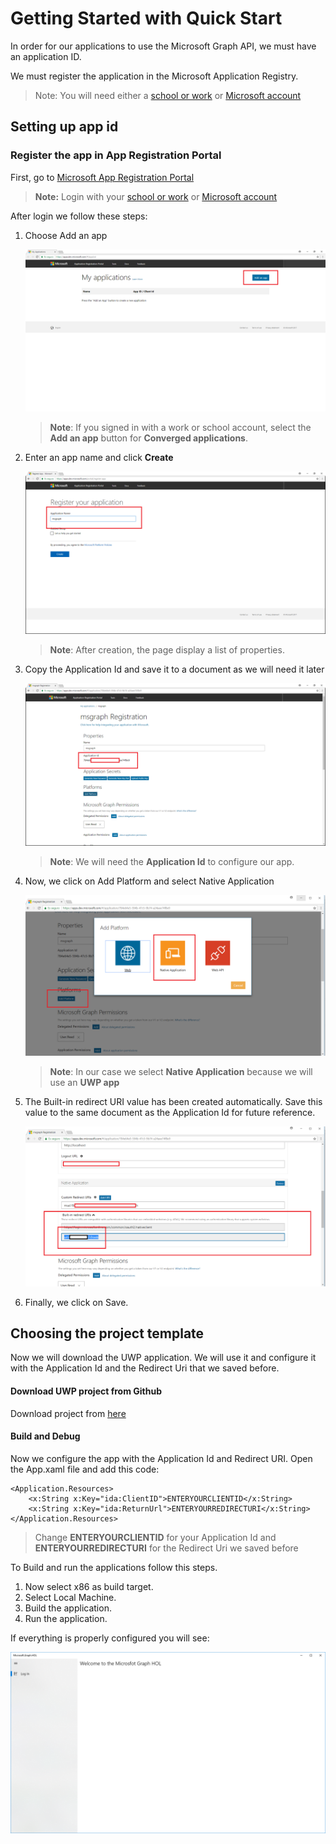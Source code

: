 # Getting Started with Quick Start

In order for our applications to use the Microsoft Graph API, we must have an application ID.

We must register the application in the Microsoft Application Registry. 

> Note: You will need either a [school or work](https://developer.microsoft.com/en-us/office/dev-program) or [Microsoft account](https://signup.live.com/signup?wa=wsignin1.0&ct=1473983465&rver=6.6.6556.0&wp=MBI_SSL&wreply=https://outlook.live.com/owa/&id=292841&CBCXT=out&cobrandid=90015&bk=1473983466&uiflavor=web&uaid=3b7bae8746264c1bacf1db2b315745cc&mkt=EN-US&lc=1033&lic=1)

## Setting up app id
### Register the app in App Registration Portal
First, go to [Microsoft App Registration Portal](https://apps.dev.microsoft.com/)

> **Note:** Login with your  [school or work](https://developer.microsoft.com/en-us/office/dev-program) or [Microsoft account](https://signup.live.com/signup?wa=wsignin1.0&ct=1473983465&rver=6.6.6556.0&wp=MBI_SSL&wreply=https://outlook.live.com/owa/&id=292841&CBCXT=out&cobrandid=90015&bk=1473983466&uiflavor=web&uaid=3b7bae8746264c1bacf1db2b315745cc&mkt=EN-US&lc=1033&lic=1)

After login we follow these steps:

 1. Choose Add an app
  
    ![alt text](../media/AddApplication.png) 
	

	> **Note**: If you signed in with a work or school account, select the **Add an app** button for **Converged applications**.

 2. Enter an app name and click **Create**
	
	![alt text](../media/RegisterApp.png) 

	> **Note**: After creation, the page display a list of properties.	


 3. Copy the Application Id and save it to a document as we will need it later 
	
	![alt text](../media/ApplicationID.png) 

	> **Note**: We will need the **Application Id** to configure our app.	

 4. Now, we click on Add Platform and select Native Application 	
	
	![alt text](../media/NativeApplication.png) 

	> **Note**: In our case we select **Native Application** because we will use an **UWP app**

 5. The Built-in redirect URI value has been created automatically. Save this value to the same document as the Application Id for future reference. 
	
	![alt text](../media/RedirectUri.png) 
 
 6. Finally, we click on Save. 

## Choosing the project template

Now we will download the UWP application. We will use it and configure it with the Application Id and the Redirect Uri that we saved before.


#### Download UWP project from Github 

Download project from [here](https://github.com/Microsoft/InsiderDevTour18-Labs/tree/master/graph/Microsoft.GraphBase) 

#### Build and Debug

Now we configure the app with the Application Id and Redirect URI.
Open the App.xaml file and add this code:

	<Application.Resources>
        <x:String x:Key="ida:ClientID">ENTERYOURCLIENTID</x:String>
        <x:String x:Key="ida:ReturnUrl">ENTERYOURREDIRECTURI</x:String>
    </Application.Resources>

> Change **ENTERYOURCLIENTID** for your Application Id and **ENTERYOURREDIRECTURI** for the Redirect Uri we saved before

 
To Build and run the applications follow this steps.

1. Now select x86 as build target.
2. Select Local Machine.
3. Build the application.
4. Run the application.

If everything is properly configured you will see:

![alt text](../media/applicationrun.png) 
